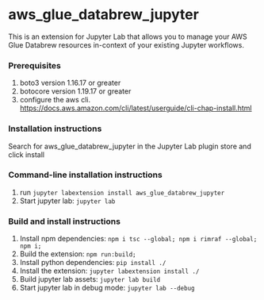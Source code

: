 # aws_glue_databrew_jupyter

This is an extension for Jupyter Lab that allows you to manage your AWS Glue Databrew resources in-context of your existing Jupyter workflows. 

### Prerequisites

1. boto3 version 1.16.17 or greater
2. botocore version 1.19.17 or greater
3. configure the aws cli. https://docs.aws.amazon.com/cli/latest/userguide/cli-chap-install.html

### Installation instructions

Search for aws_glue_databrew_jupyter in the Jupyter Lab plugin store and click install

### Command-line installation instructions
1. run `jupyter labextension install aws_glue_databrew_jupyter`
2. Start jupyter lab: `jupyter lab`


### Build and install instructions
1. Install npm dependencies: `npm i tsc --global; npm i rimraf --global; npm i;`
2. Build the extension: `npm run:build;`
3. Install python dependencies: `pip install ./`
4. Install the extension: `jupyter labextension install ./`
5. Build jupyter lab assets: `jupyter lab build`
5. Start jupyter lab in debug mode: `jupyter lab --debug`
